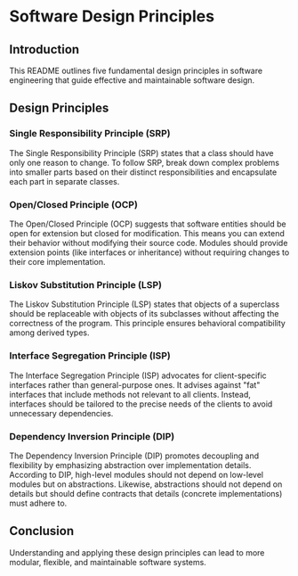 # Software Design Principles

## Introduction

This README outlines five fundamental design principles in software engineering that guide effective and maintainable software design.

## Design Principles

### Single Responsibility Principle (SRP)
The Single Responsibility Principle (SRP) states that a class should have only one reason to change. To follow SRP, break down complex problems into smaller parts based on their distinct responsibilities and encapsulate each part in separate classes.

### Open/Closed Principle (OCP)
The Open/Closed Principle (OCP) suggests that software entities should be open for extension but closed for modification. This means you can extend their behavior without modifying their source code. Modules should provide extension points (like interfaces or inheritance) without requiring changes to their core implementation.

### Liskov Substitution Principle (LSP)
The Liskov Substitution Principle (LSP) states that objects of a superclass should be replaceable with objects of its subclasses without affecting the correctness of the program. This principle ensures behavioral compatibility among derived types.

### Interface Segregation Principle (ISP)
The Interface Segregation Principle (ISP) advocates for client-specific interfaces rather than general-purpose ones. It advises against "fat" interfaces that include methods not relevant to all clients. Instead, interfaces should be tailored to the precise needs of the clients to avoid unnecessary dependencies.

### Dependency Inversion Principle (DIP)
The Dependency Inversion Principle (DIP) promotes decoupling and flexibility by emphasizing abstraction over implementation details. According to DIP, high-level modules should not depend on low-level modules but on abstractions. Likewise, abstractions should not depend on details but should define contracts that details (concrete implementations) must adhere to.

## Conclusion

Understanding and applying these design principles can lead to more modular, flexible, and maintainable software systems.

